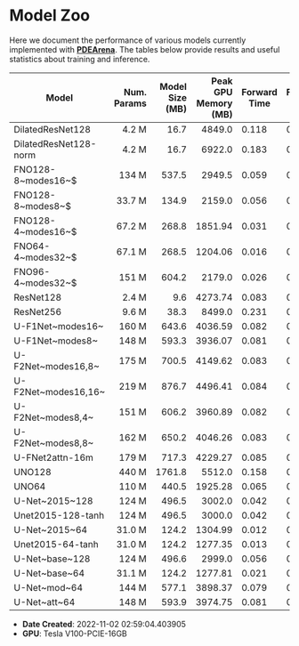 # Model Zoo

Here we document the performance of various models currently implemented with [**PDEArena**](https://microsoft.github.io/pdearena).
The tables below provide results and useful statistics about training and inference.

| Model                 | Num. Params | Model Size (MB) | Peak GPU Memory (MB) | Forward Time | Forward+Backward Time |
| --------------------- | ----------: | --------------: | -------------------: | ------------ | --------------------- |
| DilatedResNet128      |       4.2 M |            16.7 |               4849.0 | 0.118        | 0.341                 |
| DilatedResNet128-norm |       4.2 M |            16.7 |               6922.0 | 0.183        | 0.423                 |
| FNO128-8~modes16~$    |       134 M |           537.5 |               2949.5 | 0.059        | 0.172                 |
| FNO128-8~modes8~$     |      33.7 M |           134.9 |               2159.0 | 0.056        | 0.161                 |
| FNO128-4~modes16~$    |      67.2 M |           268.8 |              1851.94 | 0.031        | 0.089                 |
| FNO64-4~modes32~$     |      67.1 M |           268.5 |              1204.06 | 0.016        | 0.050                 |
| FNO96-4~modes32~$     |       151 M |           604.2 |               2179.0 | 0.026        | 0.080                 |
| ResNet128             |       2.4 M |             9.6 |              4273.74 | 0.083        | 0.179                 |
| ResNet256             |       9.6 M |            38.3 |               8499.0 | 0.231        | 0.501                 |
| U-F1Net~modes16~      |       160 M |           643.6 |              4036.59 | 0.082        | 0.196                 |
| U-F1Net~modes8~       |       148 M |           593.3 |              3936.07 | 0.081        | 0.195                 |
| U-F2Net~modes16,8~    |       175 M |           700.5 |              4149.62 | 0.083        | 0.200                 |
| U-F2Net~modes16,16~   |       219 M |           876.7 |              4496.41 | 0.084        | 0.204                 |
| U-F2Net~modes8,4~     |       151 M |           606.2 |              3960.89 | 0.082        | 0.198                 |
| U-F2Net~modes8,8~     |       162 M |           650.2 |              4046.26 | 0.083        | 0.199                 |
| U-FNet2attn-16m       |       179 M |           717.3 |              4229.27 | 0.085        | 0.206                 |
| UNO128                |       440 M |          1761.8 |               5512.0 | 0.158        | 0.341                 |
| UNO64                 |       110 M |           440.5 |              1925.28 | 0.065        | 0.134                 |
| U-Net~2015~128        |       124 M |           496.5 |               3002.0 | 0.042        | 0.117                 |
| Unet2015-128-tanh     |       124 M |           496.5 |               3000.0 | 0.042        | 0.118                 |
| U-Net~2015~64         |      31.0 M |           124.2 |              1304.99 | 0.012        | 0.037                 |
| Unet2015-64-tanh      |      31.0 M |           124.2 |              1277.35 | 0.013        | 0.037                 |
| U-Net~base~128        |       124 M |           496.6 |               2999.0 | 0.056        | 0.134                 |
| U-Net~base~64         |      31.1 M |           124.2 |              1277.81 | 0.021        | 0.046                 |
| U-Net~mod~64          |       144 M |           577.1 |              3898.37 | 0.079        | 0.186                 |
| U-Net~att~64          |       148 M |           593.9 |              3974.75 | 0.081        | 0.192                 |

- **Date Created**: 2022-11-02 02:59:04.403905
- **GPU**: Tesla V100-PCIE-16GB
